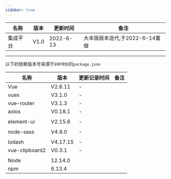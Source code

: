 ```yaml
---
sidebar: true
---
```


|名称|版本|更新时间|备注|
|--|--|--|--|
集成平台|V1.0|2022-6-13|大本版版本迭代,于2022-6-14重做|



---
以下的依赖版本号来源于`ERP项目`的`package.json`

|名称|版本|更新记录时间|备注|
|--|--|--|--|
Vue|V2.6.11|-||
vuex|V3.1.0|-||
vue-router|V3.1.3|-||
axios|V0.18.1|-||
|||||
element-ui|V2.15.6|-||
|||||
node-sass|V4.9.0|-||
|||||
lodash|V4.17.15|-||
vue-clipboard2|V0.3.1|-||
|||||
|Node|12.14.0|||
|npm|6.13.4|||
